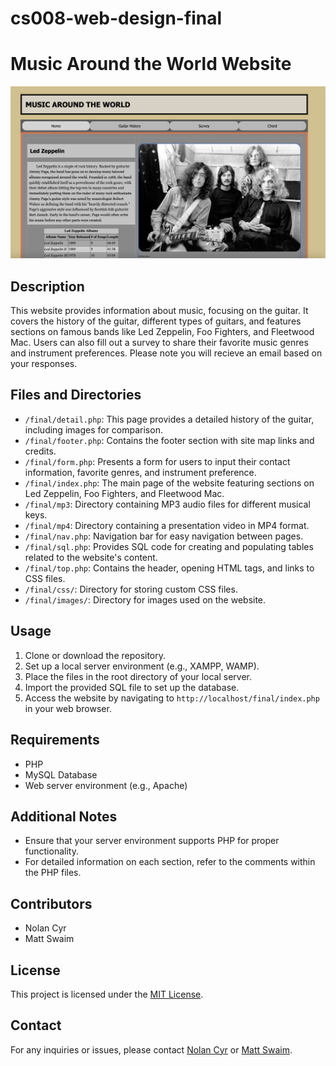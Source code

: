 # cs008-web-design-final
# Music Around the World Website

![Website Screenshot](/images/website-screenshot.png)

## Description

This website provides information about music, focusing on the guitar. It covers the history of the guitar, different types of guitars, and features sections on famous bands like Led Zeppelin, Foo Fighters, and Fleetwood Mac. Users can also fill out a survey to share their favorite music genres and instrument preferences. Please note you will recieve an email based on your responses.

## Files and Directories

- `/final/detail.php`: This page provides a detailed history of the guitar, including images for comparison.
- `/final/footer.php`: Contains the footer section with site map links and credits.
- `/final/form.php`: Presents a form for users to input their contact information, favorite genres, and instrument preference.
- `/final/index.php`: The main page of the website featuring sections on Led Zeppelin, Foo Fighters, and Fleetwood Mac.
- `/final/mp3`: Directory containing MP3 audio files for different musical keys.
- `/final/mp4`: Directory containing a presentation video in MP4 format.
- `/final/nav.php`: Navigation bar for easy navigation between pages.
- `/final/sql.php`: Provides SQL code for creating and populating tables related to the website's content.
- `/final/top.php`: Contains the header, opening HTML tags, and links to CSS files.
- `/final/css/`: Directory for storing custom CSS files.
- `/final/images/`: Directory for images used on the website.

## Usage

1. Clone or download the repository.
2. Set up a local server environment (e.g., XAMPP, WAMP).
3. Place the files in the root directory of your local server.
4. Import the provided SQL file to set up the database.
5. Access the website by navigating to `http://localhost/final/index.php` in your web browser.

## Requirements

- PHP
- MySQL Database
- Web server environment (e.g., Apache)

## Additional Notes

- Ensure that your server environment supports PHP for proper functionality.
- For detailed information on each section, refer to the comments within the PHP files.

## Contributors

- Nolan Cyr
- Matt Swaim

## License

This project is licensed under the [MIT License](LICENSE).

## Contact

For any inquiries or issues, please contact [Nolan Cyr](mailto:nolangcyr@gmail.com) or [Matt Swaim](mailto:matthew.swaim@uvm.edu>).
